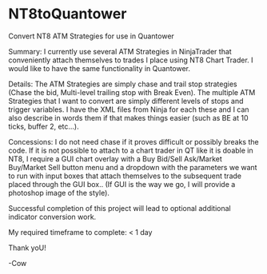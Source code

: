 # NT8toQuantower
Convert NT8 ATM Strategies for use in Quantower

Summary: I currently use several ATM Strategies in NinjaTrader that conveniently attach themselves to trades I place using NT8 Chart Trader. I would like to have the same functionality in Quantower. 

Details: The ATM Strategies are simply chase and trail stop strategies (Chase the bid, Multi-level trailing stop with Break Even). The multiple ATM Strategies that I want to convert are simply different levels of stops and trigger variables.  I have the XML files from Ninja for each these and I can also describe in words them if that makes things easier (such as BE at 10 ticks, buffer 2, etc...).

Concessions: I do not need chase if it proves difficult or possibly breaks the code. If it is not possible to attach to a chart trader in QT like it is doable in NT8, I require a GUI chart overlay with a Buy Bid/Sell Ask/Market Buy/Market Sell button menu and a dropdown with the parameters we want to run with input boxes that attach themselves to the subsequent trade placed through the GUI box..  (If GUI is the way we go, I will provide a photoshop image of the style).

Successful completion of this project will lead to optional additional indicator conversion work.

My required timeframe to complete: < 1 day

Thank yoU!

-Cow
